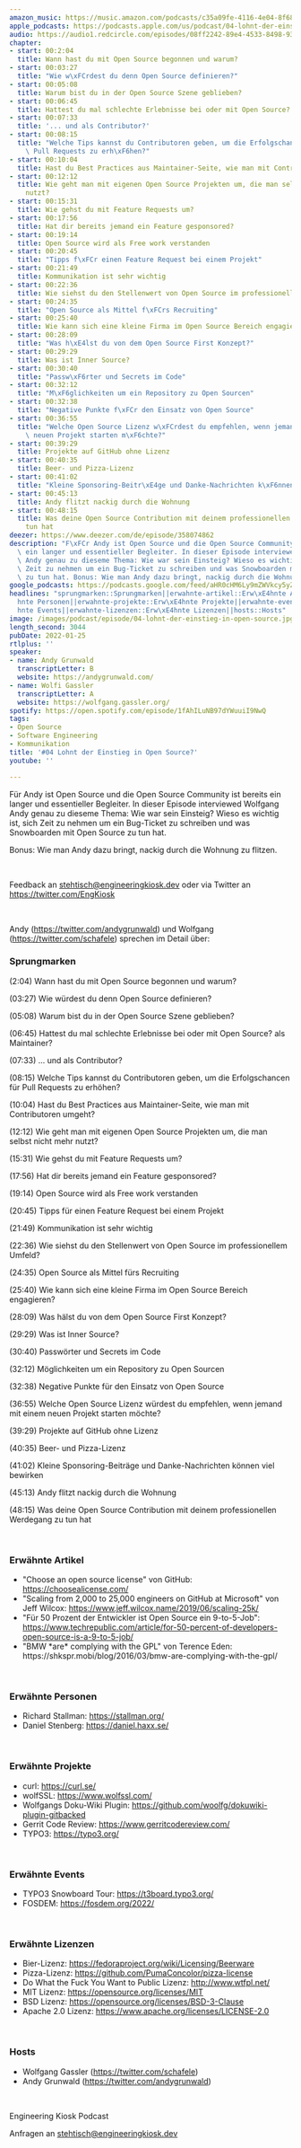 ```yaml
---
amazon_music: https://music.amazon.com/podcasts/c35a09fe-4116-4e04-8f68-77d61b112e46/episodes/a79bc417-db5e-46a8-8025-e8939732585d/engineering-kiosk-04-lohnt-der-einstieg-in-open-source
apple_podcasts: https://podcasts.apple.com/us/podcast/04-lohnt-der-einstieg-in-open-source/id1603082924?i=1000548902548
audio: https://audio1.redcircle.com/episodes/08ff2242-89e4-4533-8498-93d201ed6679/stream.mp3
chapter:
- start: 00:2:04
  title: Wann hast du mit Open Source begonnen und warum?
- start: 00:03:27
  title: "Wie w\xFCrdest du denn Open Source definieren?"
- start: 00:05:08
  title: Warum bist du in der Open Source Szene geblieben?
- start: 00:06:45
  title: Hattest du mal schlechte Erlebnisse bei oder mit Open Source? als Maintainer?
- start: 00:07:33
  title: '... und als Contributor?'
- start: 00:08:15
  title: "Welche Tips kannst du Contributoren geben, um die Erfolgschancen f\xFCr\
    \ Pull Requests zu erh\xF6hen?"
- start: 00:10:04
  title: Hast du Best Practices aus Maintainer-Seite, wie man mit Contributoren umgeht?
- start: 00:12:12
  title: Wie geht man mit eigenen Open Source Projekten um, die man selbst nicht mehr
    nutzt?
- start: 00:15:31
  title: Wie gehst du mit Feature Requests um?
- start: 00:17:56
  title: Hat dir bereits jemand ein Feature gesponsored?
- start: 00:19:14
  title: Open Source wird als Free work verstanden
- start: 00:20:45
  title: "Tipps f\xFCr einen Feature Request bei einem Projekt"
- start: 00:21:49
  title: Kommunikation ist sehr wichtig
- start: 00:22:36
  title: Wie siehst du den Stellenwert von Open Source im professionellem Umfeld?
- start: 00:24:35
  title: "Open Source als Mittel f\xFCrs Recruiting"
- start: 00:25:40
  title: Wie kann sich eine kleine Firma im Open Source Bereich engagieren?
- start: 00:28:09
  title: "Was h\xE4lst du von dem Open Source First Konzept?"
- start: 00:29:29
  title: Was ist Inner Source?
- start: 00:30:40
  title: "Passw\xF6rter und Secrets im Code"
- start: 00:32:12
  title: "M\xF6glichkeiten um ein Repository zu Open Sourcen"
- start: 00:32:38
  title: "Negative Punkte f\xFCr den Einsatz von Open Source"
- start: 00:36:55
  title: "Welche Open Source Lizenz w\xFCrdest du empfehlen, wenn jemand mit einem\
    \ neuen Projekt starten m\xF6chte?"
- start: 00:39:29
  title: Projekte auf GitHub ohne Lizenz
- start: 00:40:35
  title: Beer- und Pizza-Lizenz
- start: 00:41:02
  title: "Kleine Sponsoring-Beitr\xE4ge und Danke-Nachrichten k\xF6nnen viel bewirken"
- start: 00:45:13
  title: Andy flitzt nackig durch die Wohnung
- start: 00:48:15
  title: Was deine Open Source Contribution mit deinem professionellen Werdegang zu
    tun hat
deezer: https://www.deezer.com/de/episode/358074862
description: "F\xFCr Andy ist Open Source und die Open Source Community ist bereits\
  \ ein langer und essentieller Begleiter. In dieser Episode interviewed Wolfgang\
  \ Andy genau zu dieseme Thema: Wie war sein Einsteig? Wieso es wichtig ist, sich\
  \ Zeit zu nehmen um ein Bug-Ticket zu schreiben und was Snowboarden mit Open Source\
  \ zu tun hat. Bonus: Wie man Andy dazu bringt, nackig durch die Wohnung zu flitzen."
google_podcasts: https://podcasts.google.com/feed/aHR0cHM6Ly9mZWVkcy5yZWRjaXJjbGUuY29tLzBlY2ZkZmQ3LWZkYTEtNGMzZC05NTE1LTQ3NjcyN2Y5ZGY1ZQ/episode/MTE4M2MyNmMtZmU3OS00NWVlLTk4ODMtZDU1YzVlYTk2OTM0?sa=X&ved=0CAUQkfYCahcKEwi4xMSxj4L4AhUAAAAAHQAAAAAQNQ
headlines: "sprungmarken::Sprungmarken||erwahnte-artikel::Erw\xE4hnte Artikel||erwahnte-personen::Erw\xE4\
  hnte Personen||erwahnte-projekte::Erw\xE4hnte Projekte||erwahnte-events::Erw\xE4\
  hnte Events||erwahnte-lizenzen::Erw\xE4hnte Lizenzen||hosts::Hosts"
image: /images/podcast/episode/04-lohnt-der-einstieg-in-open-source.jpg
length_second: 3044
pubDate: 2022-01-25
rtlplus: ''
speaker:
- name: Andy Grunwald
  transcriptLetter: B
  website: https://andygrunwald.com/
- name: Wolfi Gassler
  transcriptLetter: A
  website: https://wolfgang.gassler.org/
spotify: https://open.spotify.com/episode/1fAhILuNB97dYWuuiI9NwQ
tags:
- Open Source
- Software Engineering
- Kommunikation
title: '#04 Lohnt der Einstieg in Open Source?'
youtube: ''

---
```

<p>Für Andy ist Open Source und die Open Source Community ist bereits ein langer und essentieller Begleiter. In dieser Episode interviewed Wolfgang Andy genau zu dieseme Thema: Wie war sein Einsteig? Wieso es wichtig ist, sich Zeit zu nehmen um ein Bug-Ticket zu schreiben und was Snowboarden mit Open Source zu tun hat.</p><p>Bonus: Wie man Andy dazu bringt, nackig durch die Wohnung zu flitzen.</p><p><br></p><p>Feedback an <a href="mailto:stehtisch@engineeringkiosk.dev" rel="nofollow">stehtisch@engineeringkiosk.dev</a> oder via Twitter an <a href="https://twitter.com/EngKiosk" rel="nofollow">https://twitter.com/EngKiosk</a></p><p><br></p><p>Andy (<a href="https://twitter.com/andygrunwald" rel="nofollow">https://twitter.com/andygrunwald</a>) und Wolfgang (<a href="https://twitter.com/schafele" rel="nofollow">https://twitter.com/schafele</a>) sprechen im Detail über:</p><h3 id="sprungmarken">Sprungmarken</h3><p>(2:04) Wann hast du mit Open Source begonnen und warum?</p><p>(03:27) Wie würdest du denn Open Source definieren?</p><p>(05:08) Warum bist du in der Open Source Szene geblieben?</p><p>(06:45) Hattest du mal schlechte Erlebnisse bei oder mit Open Source? als Maintainer?</p><p>(07:33) ... und als Contributor?</p><p>(08:15) Welche Tips kannst du Contributoren geben, um die Erfolgschancen für Pull Requests zu erhöhen?</p><p>(10:04) Hast du Best Practices aus Maintainer-Seite, wie man mit Contributoren umgeht?</p><p>(12:12) Wie geht man mit eigenen Open Source Projekten um, die man selbst nicht mehr nutzt?</p><p>(15:31) Wie gehst du mit Feature Requests um?</p><p>(17:56) Hat dir bereits jemand ein Feature gesponsored?</p><p>(19:14) Open Source wird als Free work verstanden</p><p>(20:45) Tipps für einen Feature Request bei einem Projekt</p><p>(21:49) Kommunikation ist sehr wichtig</p><p>(22:36) Wie siehst du den Stellenwert von Open Source im professionellem Umfeld?</p><p>(24:35) Open Source als Mittel fürs Recruiting</p><p>(25:40) Wie kann sich eine kleine Firma im Open Source Bereich engagieren?</p><p>(28:09) Was hälst du von dem Open Source First Konzept?</p><p>(29:29) Was ist Inner Source?</p><p>(30:40) Passwörter und Secrets im Code</p><p>(32:12) Möglichkeiten um ein Repository zu Open Sourcen</p><p>(32:38) Negative Punkte für den Einsatz von Open Source</p><p>(36:55) Welche Open Source Lizenz würdest du empfehlen, wenn jemand mit einem neuen Projekt starten möchte?</p><p>(39:29) Projekte auf GitHub ohne Lizenz</p><p>(40:35) Beer- und Pizza-Lizenz</p><p>(41:02) Kleine Sponsoring-Beiträge und Danke-Nachrichten können viel bewirken</p><p>(45:13) Andy flitzt nackig durch die Wohnung</p><p>(48:15) Was deine Open Source Contribution mit deinem professionellen Werdegang zu tun hat</p><p><br></p><h3 id="erwahnte-artikel">Erwähnte Artikel</h3><ul><li>&#34;Choose an open source license&#34; von GitHub: <a href="https://choosealicense.com/" rel="nofollow">https://choosealicense.com/</a></li><li>&#34;Scaling from 2,000 to 25,000 engineers on GitHub at Microsoft&#34; von Jeff Wilcox: <a href="https://www.jeff.wilcox.name/2019/06/scaling-25k/" rel="nofollow">https://www.jeff.wilcox.name/2019/06/scaling-25k/</a></li><li>&#34;Für 50 Prozent der Entwickler ist Open Source ein 9-to-5-Job&#34;: <a href="https://www.techrepublic.com/article/for-50-percent-of-developers-open-source-is-a-9-to-5-job/" rel="nofollow">https://www.techrepublic.com/article/for-50-percent-of-developers-open-source-is-a-9-to-5-job/</a></li><li>&#34;BMW *are* complying with the GPL&#34; von Terence Eden: https://shkspr.mobi/blog/2016/03/bmw-are-complying-with-the-gpl/</li></ul><p><br></p><h3 id="erwahnte-personen">Erwähnte Personen</h3><ul><li>Richard Stallman: <a href="https://stallman.org/" rel="nofollow">https://stallman.org/</a></li><li>Daniel Stenberg: <a href="https://daniel.haxx.se/" rel="nofollow">https://daniel.haxx.se/</a></li></ul><p><br></p><h3 id="erwahnte-projekte">Erwähnte Projekte</h3><ul><li>curl: <a href="https://curl.se/" rel="nofollow">https://curl.se/</a></li><li>wolfSSL: <a href="https://www.wolfssl.com/" rel="nofollow">https://www.wolfssl.com/</a></li><li>Wolfgangs Doku-Wiki Plugin: <a href="https://github.com/woolfg/dokuwiki-plugin-gitbacked" rel="nofollow">https://github.com/woolfg/dokuwiki-plugin-gitbacked</a></li><li>Gerrit Code Review: <a href="https://www.gerritcodereview.com/" rel="nofollow">https://www.gerritcodereview.com/</a></li><li>TYPO3: <a href="https://typo3.org/" rel="nofollow">https://typo3.org/</a></li></ul><p><br></p><h3 id="erwahnte-events">Erwähnte Events</h3><ul><li>TYPO3 Snowboard Tour: <a href="https://t3board.typo3.org/" rel="nofollow">https://t3board.typo3.org/</a></li><li>FOSDEM: <a href="https://fosdem.org/2022/" rel="nofollow">https://fosdem.org/2022/</a></li></ul><p><br></p><h3 id="erwahnte-lizenzen">Erwähnte Lizenzen</h3><ul><li>Bier-Lizenz: <a href="https://fedoraproject.org/wiki/Licensing/Beerware" rel="nofollow">https://fedoraproject.org/wiki/Licensing/Beerware</a></li><li>Pizza-Lizenz: <a href="https://github.com/PumaConcolor/pizza-license" rel="nofollow">https://github.com/PumaConcolor/pizza-license</a></li><li>Do What the Fuck You Want to Public Lizenz: <a href="http://www.wtfpl.net/" rel="nofollow">http://www.wtfpl.net/</a></li><li>MIT Lizenz: <a href="https://opensource.org/licenses/MIT" rel="nofollow">https://opensource.org/licenses/MIT</a></li><li>BSD Lizenz: <a href="https://opensource.org/licenses/BSD-3-Clause" rel="nofollow">https://opensource.org/licenses/BSD-3-Clause</a></li><li>Apache 2.0 Lizenz: <a href="https://www.apache.org/licenses/LICENSE-2.0" rel="nofollow">https://www.apache.org/licenses/LICENSE-2.0</a></li></ul><p><br></p><h3 id="hosts">Hosts</h3><ul><li>Wolfgang Gassler (<a href="https://twitter.com/schafele" rel="nofollow">https://twitter.com/schafele</a>)</li><li>Andy Grunwald (<a href="https://twitter.com/andygrunwald" rel="nofollow">https://twitter.com/andygrunwald</a>)</li></ul><p><br></p><p>Engineering Kiosk Podcast</p><p>Anfragen an <a href="mailto:stehtisch@engineeringkiosk.dev" rel="nofollow">stehtisch@engineeringkiosk.dev</a></p>